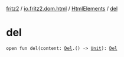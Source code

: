 [fritz2](../../index.md) / [io.fritz2.dom.html](../index.md) / [HtmlElements](index.md) / [del](./del.md)

# del

`open fun del(content: `[`Del`](../-del/index.md)`.() -> `[`Unit`](https://kotlinlang.org/api/latest/jvm/stdlib/kotlin/-unit/index.html)`): `[`Del`](../-del/index.md)